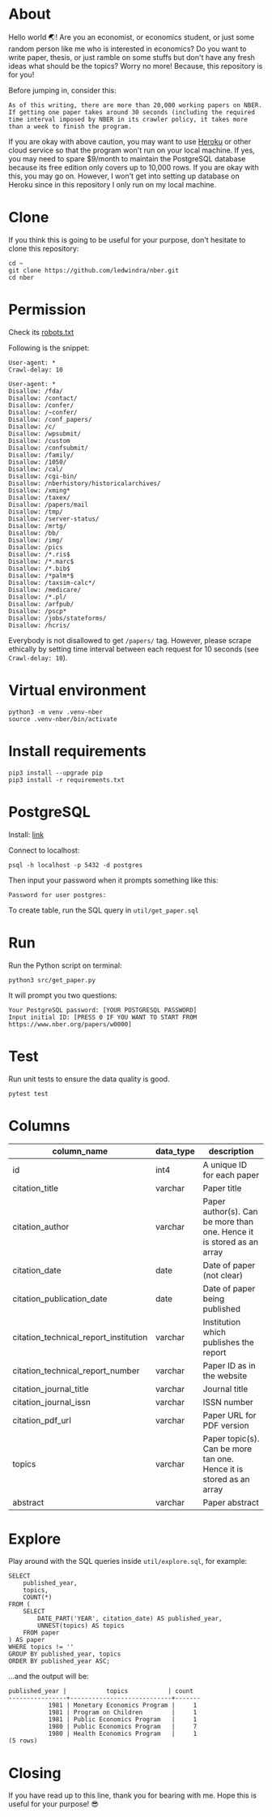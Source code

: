 # About

Hello world :earth_asia:! Are you an economist, or economics student, or just some random person like me who is interested in economics? Do you want to write paper, thesis, or just ramble on some stuffs but don't have any fresh ideas what should be the topics? Worry no more! Because, this repository is for you!

Before jumping in, consider this:

```
As of this writing, there are more than 20,000 working papers on NBER. If getting one paper takes around 30 seconds (including the required time interval imposed by NBER in its crawler policy, it takes more than a week to finish the program.
```

If you are okay with above caution, you may want to use [Heroku](https://elements.heroku.com/addons/heroku-postgresql) or other cloud service so that the program won't run on your local machine. If yes, you may need to spare $9/month to maintain the PostgreSQL database because its free edition only covers up to 10,000 rows. If you are okay with this, you may go on. However, I won't get into setting up database on Heroku since in this repository I only run on my local machine.

# Clone

If you think this is going to be useful for your purpose, don't hesitate to clone this repository:

```
cd ~
git clone https://github.com/ledwindra/nber.git
cd nber
```

# Permission

Check its [robots.txt](http://data.nber.org/robots.txt)

Following is the snippet:

```
User-agent: *
Crawl-delay: 10

User-agent: *
Disallow: /fda/
Disallow: /contact/
Disallow: /confer/
Disallow: /~confer/
Disallow: /conf_papers/
Disallow: /c/
Disallow: /wpsubmit/
Disallow: /custom
Disallow: /confsubmit/
Disallow: /family/
Disallow: /1050/
Disallow: /cal/
Disallow: /cgi-bin/
Disallow: /nberhistory/historicalarchives/
Disallow: /xming*
Disallow: /taxex/
Disallow: /papers/mail
Disallow: /tmp/
Disallow: /server-status/
Disallow: /mrtg/
Disallow: /bb/
Disallow: /img/
Disallow: /pics
Disallow: /*.ris$
Disallow: /*.marc$
Disallow: /*.bib$
Disallow: /*palm*$
Disallow: /taxsim-calc*/
Disallow: /medicare/
Disallow: /*.pl/
Disallow: /arfpub/
Disallow: /pscp*
Disallow: /jobs/stateforms/
Disallow: /hcris/
```

Everybody is not disallowed to get `/papers/` tag. However, please scrape ethically by setting time interval between each request for 10 seconds (see `Crawl-delay: 10`).

# Virtual environment

```
python3 -m venv .venv-nber
source .venv-nber/bin/activate
```

# Install requirements

```
pip3 install --upgrade pip
pip3 install -r requirements.txt
```

# PostgreSQL

Install: [link](https://www.postgresql.org/download/)

Connect to localhost:

```
psql -h localhost -p 5432 -d postgres
```

Then input your password when it prompts something like this:

```
Password for user postgres: 
```

To create table, run the SQL query in `util/get_paper.sql`

# Run

Run the Python script on terminal:

```
python3 src/get_paper.py
```

It will prompt you two questions:

```
Your PostgreSQL password: [YOUR POSTGRESQL PASSWORD]
Input initial ID: [PRESS 0 IF YOU WANT TO START FROM https://www.nber.org/papers/w0000] 
```

# Test

Run unit tests to ensure the data quality is good.

```
pytest test
```

# Columns

|column_name|data_type|description|
|-|-|-|
|id|int4|A unique ID for each paper|
|citation_title|varchar|Paper title|
|citation_author|varchar|Paper author(s). Can be more than one. Hence it is stored as an array|
|citation_date|date|Date of paper (not clear)|
|citation_publication_date|date|Date of paper being published|
|citation_technical_report_institution|varchar|Institution which publishes the report|
|citation_technical_report_number|varchar|Paper ID as in the website|
|citation_journal_title|varchar|Journal title|
|citation_journal_issn|varchar|ISSN number|
|citation_pdf_url|varchar|Paper URL for PDF version|
|topics|varchar|Paper topic(s). Can be more tan one. Hence it is stored as an array|
|abstract|varchar|Paper abstract|

# Explore

Play around with the SQL queries inside `util/explore.sql`, for example:

```
SELECT
    published_year, 
    topics, 
    COUNT(*)
FROM (
	SELECT 
        DATE_PART('YEAR', citation_date) AS published_year, 
        UNNEST(topics) AS topics
	FROM paper
) AS paper
WHERE topics != ''
GROUP BY published_year, topics
ORDER BY published_year ASC;
```

...and the output will be:


```
published_year |           topics           | count 
----------------+----------------------------+-------
           1981 | Monetary Economics Program |     1
           1981 | Program on Children        |     1
           1981 | Public Economics Program   |     1
           1980 | Public Economics Program   |     7
           1980 | Health Economics Program   |     1
(5 rows)
```

# Closing

If you have read up to this line, thank you for bearing with me. Hope this is useful for your purpose! :sunglasses:

